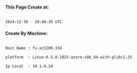 
   
#### This Page Create at:

```bash

2024-12-30 - 20:46:39 UTC

```

#### Create By Machine:

```bash

Host Name : fv-az1206-334

platform  : Linux-6.5.0-1025-azure-x86_64-with-glibc2.35

Ip Local  : 10.1.0.24

```

